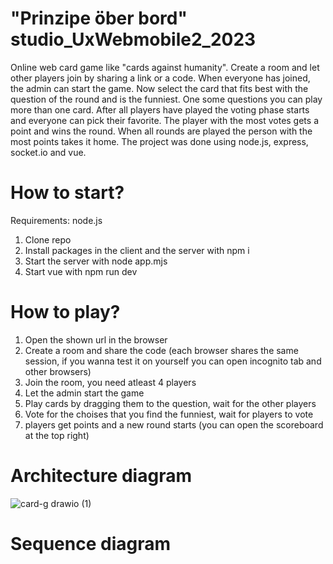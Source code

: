 # "Prinzipe öber bord" studio_UxWebmobile2_2023
Online web card game like "cards against humanity". Create a room and let other players join by sharing a link or a code. When everyone has joined, the admin can start the game. Now select the card that fits best with the question of the round and is the funniest. One some questions you can play more than one card. After all players have played the voting phase starts and everyone can pick their favorite. The player with the most votes gets a point and wins the round. When all rounds are played the person with the most points takes it home. The project was done using node.js, express, socket.io and vue. 

# How to start?
Requirements: node.js
1. Clone repo
2. Install packages in the client and the server with npm i
3. Start the server with node app.mjs
4. Start vue with npm run dev

# How to play?
1. Open the shown url in the browser
2. Create a room and share the code
(each browser shares the same session, if you wanna test it on yourself you can open incognito tab and other browsers)
3. Join the room, you need atleast 4 players
4. Let the admin start the game
5. Play cards by dragging them to the question, wait for the other players
6. Vote for the choises that you find the funniest, wait for players to vote
7. players get points and a new round starts (you can open the scoreboard at the top right)

# Architecture diagram
![card-g drawio (1)](https://user-images.githubusercontent.com/91537937/233638252-e47449c5-f55c-4812-a4a3-8e6d3540521c.png)

# Sequence diagram
